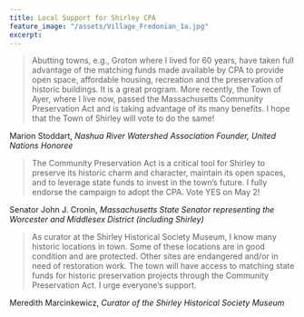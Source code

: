 ```yaml
---
title: Local Support for Shirley CPA
feature_image: "/assets/Village_Fredonian_1a.jpg"
excerpt:
---
```


> Abutting towns, e.g., Groton where I lived for 60 years, have taken full advantage of the matching funds made available by CPA to provide open space, affordable housing, recreation and the preservation of historic buildings. It is a great program. More recently, the Town of Ayer, where I live now, passed the Massachusetts Community Preservation Act and is taking advantage of its many benefits. I hope that the Town of Shirley will vote to do the same!

Marion Stoddart, *Nashua River Watershed Association Founder, United Nations Honoree*

> The Community Preservation Act is a critical tool for Shirley to preserve its historic charm and character, maintain its open spaces, and to leverage state funds to invest in the town’s future. I fully endorse the campaign to adopt the CPA. Vote YES on May 2!

Senator John J. Cronin, *Massachusetts State Senator representing the Worcester and Middlesex District (including Shirley)*

> As curator at the Shirley Historical Society Museum, I know many historic locations in town. Some of these locations are in good condition and are protected. Other sites are endangered and/or in need of restoration work. The town will have access to matching state funds for historic preservation projects through the Community Preservation Act. I urge everyone’s support.

Meredith Marcinkewicz, *Curator of the Shirley Historical Society Museum*